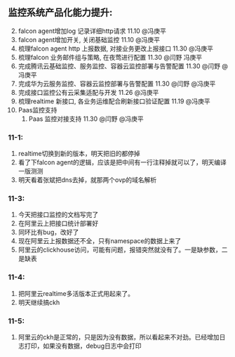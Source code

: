 ## 监控系统产品化能力提升:
2. falcon agent增加log 记录详细http请求 11.10 @冯庚平
3. falcon agent增加开关, 关闭基础监控 11.10 @冯庚平
4. 梳理falcon agent http 上报数据, 对接业务更改上报接口 11.30 @冯庚平
5. 梳理falcon 业务邮件组与策略, 在夜莺进行配置 11.30 @闫野 冯庚平
7. 完成腾讯云基础监控、服务监控、容器云监控部署与告警配置  11.30 @闫野 @冯庚平
8. 完成华为云服务监控、容器云监控部署与告警配置  11.30 @闫野 @冯庚平
9. 完成接口监控公有云采集适配与开发 11.26 @冯庚平
10. 梳理realtime 新接口, 各业务运维配合刷新接口验证配置 11.19 @冯庚平
11. Paas监控支持
    1) Paas 监控对接支持 11.30  @闫野 @冯庚平


### 11-1:
1. realtime切换到新的版本，明天把旧的都停掉
2. 看了下falcon agent的逻辑，应该是把中间有一行注释掉就可以了，明天编译一版测测
3. 明天看着张斌把dns去掉，就那两个ovp的域名解析

### 11-3:
1. 今天把接口监控的文档写完了
2. 在阿里云上把接口统计部署好
3. 同环比有bug，改好了
4. 现在阿里云上报数据还不全，只有namespace的数据上来了
5. 阿里云的clickhouse访问，可能有问题，报错突然就没有了。一是缺参数，二是缺表

### 11-4:
1. 把阿里云realtime多活版本正式用起来了。
2. 明天继续搞ckh

### 11-5:
1. 阿里云的ckh是正常的，只是因为没有数据，所以看起来不对劲。已经增加日志打印，如果没有数据，debug日志中会打印
